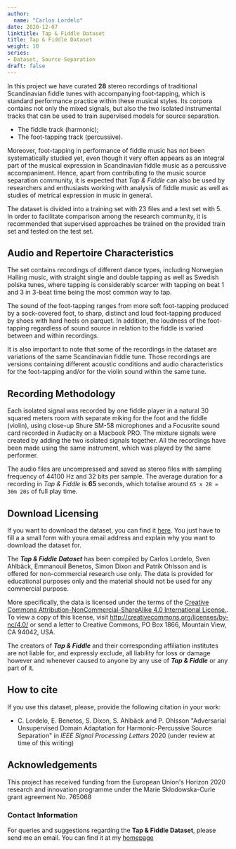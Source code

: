 ```yaml
---
author:
  name: "Carlos Lordelo"
date: 2020-12-07
linktitle: Tap & Fiddle Dataset
title: Tap & Fiddle Dataset
weight: 10
series:
- Dataset, Source Separation
draft: false
---
```


In this project we have curated **28** stereo recordings of traditional Scandinavian fiddle tunes with accompanying foot-tapping, which is standard performance practice within these musical styles. Its corpora contains not only the mixed signals, but also the two isolated instrumental tracks that can be used to train supervised models for source separation.

* The fiddle track (harmonic); 
* The foot-tapping track (percussive).  

Moreover, foot-tapping in performance of fiddle music has not been systematically studied yet, even though it very often appears as an integral part of the musical expression in Scandinavian fiddle music as a percussive accompaniment. Hence, apart from contributing to the music source separation community, it is expected that _Tap & Fiddle_ can also be used by researchers and enthusiasts working with analysis of fiddle music as well as studies of metrical expression in music in general.

The dataset is divided into a training set with 23 files and a test set with 5. In order to facilitate comparison among the research community, it is recommended that supervised approaches be trained on the provided train set and tested on the test set.

## Audio and Repertoire Characteristics
The set contains recordings of different dance types, including Norwegian Halling music, with straight single and double tapping as well as Swedish polska tunes, where tapping is considerably scarcer with tapping on beat 1 and 3 in 3-beat time being the most common way to tap. 

The sound of the foot-tapping ranges from more soft foot-tapping produced by a sock-covered foot, to sharp, distinct and loud foot-tapping produced by shoes with hard heels on parquet. In addition, the loudness of the foot-tapping regardless of sound source in relation to the fiddle is varied between and within recordings.

It is also important to note that some of the recordings in the dataset are variations of the same Scandinavian fiddle tune. Those recordings are versions containing different acoustic conditions and audio characteristics for the foot-tapping and/or for the violin sound within the same tune.

## Recording Methodology
Each isolated signal was recorded by one fiddle player in a natural 30 squared meters room with separate miking for the foot and the fiddle (violin), using close-up Shure SM-58 microphones and a Focusrite sound card recorded in Audacity on a Macbook PRO. The mixture signals were created by adding the two isolated signals together. All the recordings have been made using the same instrument, which was played by the same performer. 

The audio files are uncompressed and saved as stereo files with sampling frequency of 44100 Hz and 32 bits per sample. The average duration for a recording in _Tap & Fiddle_ is __65__ seconds, which totalise around `65 x 28 = 30m 20s` of full play time.

## Download Licensing
If you want to download the dataset, you can find it [here](https://zenodo.org/record/4308731). You just have to fill a a small form with youra email address and explain why you want to download the dataset for.

The ___Tap & Fiddle Dataset___ has been compiled by Carlos Lordelo, Sven Ahlbäck, Emmanouil Benetos, Simon Dixon and Patrik Ohlsson and is offered for non-commercial research use only. The data is provided for educational purposes only and the material should not be used for any commercial purpose.

More specifically, the data is licensed under the terms of the [Creative Commons Attribution-NonCommercial-ShareAlike 4.0 International License.](http://creativecommons.org/licenses/by-nc-sa/4.0/). To view a copy of this license, visit <http://creativecommons.org/licenses/by-nc/4.0/> or send a letter to Creative Commons, PO Box 1866, Mountain View, CA 94042, USA. 

The creators of ___Tap & Fiddle___ and their corresponding affiliation institutes are not liable for, and expressly exclude, all liability for loss or damage however and whenever caused to anyone by any use of ___Tap & Fiddle___ or any part of it. 

## How to cite
If you use this dataset, please, provide the following citation in your work:

- C. Lordelo, E. Benetos, S. Dixon, S. Ahlbäck and P. Ohlsson "Adversarial Unsupervised Domain Adaptation for Harmonic-Percussive Source Separation" in *IEEE Signal Processing Letters* 2020 (under review at time of this writing)

## Acknowledgements
This project has received funding from the European Union's Horizon 2020 research and innovation programme under the Marie Sklodowska-Curie grant agreement No. 765068

### Contact Information
For queries and suggestions regarding the __Tap & Fiddle Dataset__, please send me an email. You can find it at my [homepage](/) 